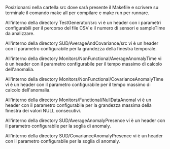 Posizionarsi nella cartella src dove sarà presente il Makefile e scrivere su terminale il comando make all per compilare e make run per runnare.

All'interno della directory TestGenerator/src vi è un header con i parametri configurabili per il percorso del file CSV e il numero di sensori e sampleTime da analizzare.

All'interno della directory SUD/AverageAndCovariance/src vi è un header con il parametro configurabile per la grandezza della finestra temporale.

All'interno della directory Monitors/NonFunctional/AverageAnomalyTime vi è un header con il parametro configurabile per il tempo massimo di calcolo dell'anomalia.

All'interno della directory Monitors/NonFunctional/CovarianceAnomalyTime vi è un header con il parametro configurabile per il tempo massimo di calcolo dell'anomalia.

All'interno della directory Monitors/Functional/NullDataAnomal vi è un header con il parametro configurabile per la grandezza massima della finestra dei valori NULL consecutivi.

All'interno della directory SUD/AverageAnomalyPresence vi è un header con il parametro configurabile per la soglia di anomaly.

All'interno della directory SUD/CovarianceAnomalyPresence vi è un header con il parametro configurabile per la soglia di anomaly.